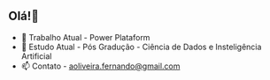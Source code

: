 ## Olá!👋
- 🔭 Trabalho Atual - Power Plataform
- 🌱 Estudo Atual - Pós Gradução - Ciência de Dados e Insteligência Artificial
- 📫 Contato - aoliveira.fernando@gmail.com
